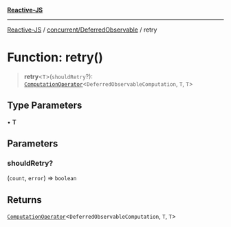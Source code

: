 [**Reactive-JS**](../../../README.md)

***

[Reactive-JS](../../../README.md) / [concurrent/DeferredObservable](../README.md) / retry

# Function: retry()

> **retry**\<`T`\>(`shouldRetry`?): [`ComputationOperator`](../../../computations/type-aliases/ComputationOperator.md)\<`DeferredObservableComputation`, `T`, `T`\>

## Type Parameters

• **T**

## Parameters

### shouldRetry?

(`count`, `error`) => `boolean`

## Returns

[`ComputationOperator`](../../../computations/type-aliases/ComputationOperator.md)\<`DeferredObservableComputation`, `T`, `T`\>
